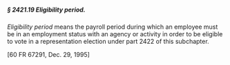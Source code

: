 ##### § 2421.19 Eligibility period. #####

*Eligibility period* means the payroll period during which an employee must be in an employment status with an agency or activity in order to be eligible to vote in a representation election under part 2422 of this subchapter.

[60 FR 67291, Dec. 29, 1995]